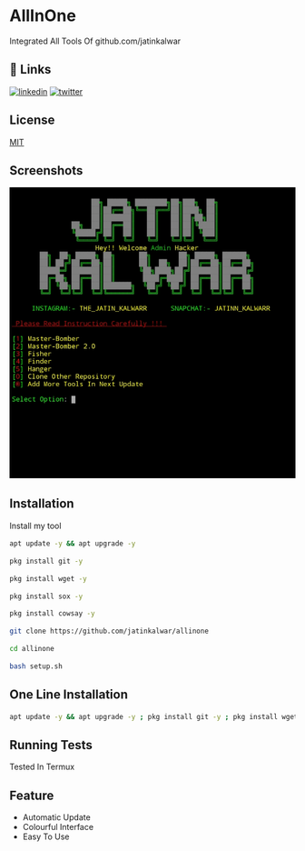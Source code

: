 # AllInOne

Integrated All Tools Of github.com/jatinkalwar

## 🔗 Links
[![linkedin](https://img.shields.io/badge/linkedin-0A66C2?style=for-the-badge&logo=linkedin&logoColor=white)](https://www.linkedin.com/in/thejatinkalwar)
[![twitter](https://img.shields.io/badge/twitter-1DA1F2?style=for-the-badge&logo=twitter&logoColor=white)](https://twitter.com/thejatinkalwar)


## License

[MIT](https://choosealicense.com/licenses/mit/)


## Screenshots

![App Screenshot](https://github.com/jatinkalwar/allinone/blob/main/files/Screenshot_2021-12-06-15-23-03-77_84d3000e3f4017145260f7618db1d683.jpg)

## Installation

Install my tool 

```bash
apt update -y && apt upgrade -y
```
```bash
pkg install git -y
```
```bash
pkg install wget -y
```
```bash
pkg install sox -y
```
```bash
pkg install cowsay -y
```
```bash
git clone https://github.com/jatinkalwar/allinone
```
```bash
cd allinone
```
```bash
bash setup.sh
```
## One Line Installation

```bash
apt update -y && apt upgrade -y ; pkg install git -y ; pkg install wget -y ; pkg install sox -y ; pkg install cowsay -y ; cd $HOME ; git clone https://github.com/jatinkalwar/allinone ; cd allinone ; bash setup.sh
```
    
## Running Tests

Tested In Termux




## Feature

- Automatic Update
- Colourful Interface
- Easy To Use
